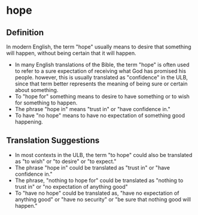 # hope

## Definition

In modern English, the term "hope" usually means to desire that something will happen, without being certain that it will happen. 

* In many English translations of the Bible, the term "hope" is often used to refer to a sure expectation of receiving what God has promised his people. however, this is usually translated as "confidence" in the ULB, since that term better represents the meaning of being sure or certain about something.
* To "hope for" something means to desire to have something or to wish for something to happen.
* The phrase "hope in" means "trust in" or "have confidence in."
* To have "no hope" means to have no expectation of something good happening.


## Translation Suggestions



* In most contexts in the ULB, the term "to hope" could also be translated as "to wish" or "to desire" or "to expect."
* The phrase "hope in" could be translated as "trust in" or "have confidence in."
* The phrase, "nothing to hope for" could be translated as "nothing to trust in" or "no expectation of anything good"
* To "have no hope" could be translated as, "have no expectation of anything good" or "have no security" or "be sure that nothing good will happen."